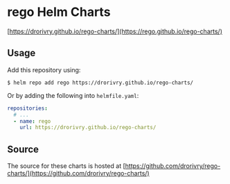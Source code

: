 # rego Helm Charts

[https://drorivry.github.io/rego-charts/](https://rego.github.io/rego-charts/)

## Usage

Add this repository using:
```
$ helm repo add rego https://drorivry.github.io/rego-charts/
```

Or by adding the following into `helmfile.yaml`:
```yaml
repositories:
  # ...
  - name: rego
    url: https://drorivry.github.io/rego-charts/
```

## Source

The source for these charts is hosted at [https://github.com/drorivry/rego-charts/](https://github.com/drorivry/rego-charts/)